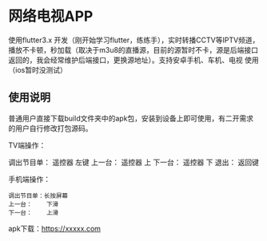 # 网络电视APP

使用flutter3.x 开发（刚开始学习flutter，练练手），实时转播CCTV等IPTV频道，播放不卡顿，秒加载（取决于m3u8的直播源，目前的源暂时不卡，源是后端接口返回的，我会经常维护后端接口，更换源地址）。支持安卓手机、车机、电视 使用（ios暂时没测试）

## 使用说明

普通用户直接下载build文件夹中的apk包，安装到设备上即可使用，有二开需求的用户自行修改打包源码。

TV端操作：

   调出节目单： 遥控器 左键
    上一台：    遥控器 上
    下一台：    遥控器 下
    退出：      返回键

手机端操作：

    调出节目单：长按屏幕
    上一台：    下滑
    下一台：    上滑

apk下载：https://xxxxx.com

